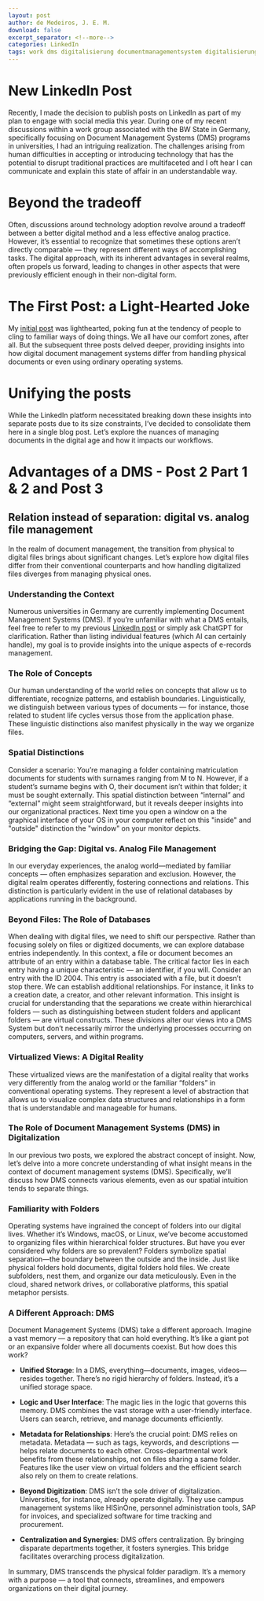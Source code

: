 ```yaml
---
layout: post
author: de Medeiros, J. E. M.
download: false
excerpt_separator: <!--more-->
categories: LinkedIn
tags: work dms digitalisierung documentmanagementsystem digitalisierungindeutschland digitalisierunginderverwaltung
---
```


# New LinkedIn Post

Recently, I made the decision to publish posts on LinkedIn as part of my plan to engage with social media this year. During one of my recent discussions within a work group associated with the BW State in Germany, specifically focusing on Document Management Systems (DMS) programs in universities, I had an intriguing realization. The challenges arising from human difficulties in accepting or introducing technology that has the potential to disrupt traditional practices are multifaceted and I oft hear I can communicate and explain this state of affair in an understandable way. <!--more-->

# Beyond the tradeoff

Often, discussions around technology adoption revolve around a tradeoff between a better digital method and a less effective analog practice. However, it’s essential to recognize that sometimes these options aren’t directly comparable — they represent different ways of accomplishing tasks. The digital approach, with its inherent advantages in several realms, often propels us forward, leading to changes in other aspects that were previously efficient enough in their non-digital form.

# The First Post: a Light-Hearted Joke

My [initial post](https://www.linkedin.com/posts/imdemedeiros_digitalisierung-dms-documentmanagementsystem-activity-7184490741195272192-xvVV) was lighthearted, poking fun at the tendency of people to cling to familiar ways of doing things. We all have our comfort zones, after all. But the subsequent three posts delved deeper, providing insights into how digital document management systems differ from handling physical documents or even using ordinary operating systems.

# Unifying the posts

While the LinkedIn platform necessitated breaking down these insights into separate posts due to its size constraints, I’ve decided to consolidate them here in a single blog post. Let’s explore the nuances of managing documents in the digital age and how it impacts our workflows.

# Advantages of a DMS - Post 2 Part 1 & 2 and Post 3

## Relation instead of separation: digital vs. analog file management

In the realm of document management, the transition from physical to digital files brings about significant changes. Let’s explore how digital files differ from their conventional counterparts and how handling digitalized files diverges from managing physical ones.

### Understanding the Context

Numerous universities in Germany are currently implementing Document Management Systems (DMS). If you’re unfamiliar with what a DMS entails, feel free to refer to my previous [LinkedIn post](https://www.linkedin.com/posts/imdemedeiros_digitalisierung-dms-documentmanagementsystem-activity-7185950680702951424-s97m) or simply ask ChatGPT for clarification. Rather than listing individual features (which AI can certainly handle), my goal is to provide insights into the unique aspects of e-records management.

### The Role of Concepts

Our human understanding of the world relies on concepts that allow us to differentiate, recognize patterns, and establish boundaries. Linguistically, we distinguish between various types of documents — for instance, those related to student life cycles versus those from the application phase. These linguistic distinctions also manifest physically in the way we organize files.

### Spatial Distinctions
Consider a scenario: You’re managing a folder containing matriculation documents for students with surnames ranging from M to N. However, if a student’s surname begins with O, their document isn’t within that folder; it must be sought externally. This spatial distinction between “internal” and “external” might seem straightforward, but it reveals deeper insights into our organizational practices. Next time you open a window on a the graphical interface of your OS in your computer reflect on this "inside" and "outside" distinction the "window" on your monitor depicts.

### Bridging the Gap: Digital vs. Analog File Management
In our everyday experiences, the analog world—mediated by familiar concepts — often emphasizes separation and exclusion. However, the digital realm operates differently, fostering connections and relations. This distinction is particularly evident in the use of relational databases by applications running in the background.

### Beyond Files: The Role of Databases
When dealing with digital files, we need to shift our perspective. Rather than focusing solely on files or digitized documents, we can explore database entries independently. In this context, a file or document becomes an attribute of an entry within a database table. The critical factor lies in each entry having a unique characteristic — an identifier, if you will.
Consider an entry with the ID 2004. This entry is associated with a file, but it doesn’t stop there. We can establish additional relationships. For instance, it links to a creation date, a creator, and other relevant information. This insight is crucial for understanding that the separations we create within hierarchical folders — such as distinguishing between student folders and applicant folders — are virtual constructs. These divisions alter our views into a DMS System but don’t necessarily mirror the underlying processes occurring on computers, servers, and within programs.

### Virtualized Views: A Digital Reality
These virtualized views are the manifestation of a digital reality that works very differently from the analog world or the familiar “folders” in conventional operating systems. They represent a level of abstraction that allows us to visualize complex data structures and relationships in a form that is understandable and manageable for humans.

### The Role of Document Management Systems (DMS) in Digitalization
In our previous two posts, we explored the abstract concept of insight. Now, let’s delve into a more concrete understanding of what insight means in the context of document management systems (DMS). Specifically, we’ll discuss how DMS connects various elements, even as our spatial intuition tends to separate things.

### Familiarity with Folders
Operating systems have ingrained the concept of folders into our digital lives. Whether it’s Windows, macOS, or Linux, we’ve become accustomed to organizing files within hierarchical folder structures. But have you ever considered why folders are so prevalent?
Folders symbolize spatial separation—the boundary between the outside and the inside. Just like physical folders hold documents, digital folders hold files. We create subfolders, nest them, and organize our data meticulously. Even in the cloud, shared network drives, or collaborative platforms, this spatial metaphor persists.

### A Different Approach: DMS
Document Management Systems (DMS) take a different approach. Imagine a vast memory — a repository that can hold everything. It’s like a giant pot or an expansive folder where all documents coexist. But how does this work?

- **Unified Storage**: In a DMS, everything—documents, images, videos—resides together. There’s no rigid hierarchy of folders. Instead, it’s a unified storage space.

- **Logic and User Interface**: The magic lies in the logic that governs this memory. DMS combines the vast storage with a user-friendly interface. Users can search, retrieve, and manage documents efficiently.

- **Metadata for Relationships**: Here’s the crucial point: DMS relies on metadata. Metadata — such as tags, keywords, and descriptions — helps relate documents to each other. Cross-departmental work benefits from these relationships, not on files sharing a same folder. Features like the user view on virtual folders and the efficient search also rely on them to create relations.

- **Beyond Digitization**: DMS isn’t the sole driver of digitalization. Universities, for instance, already operate digitally. They use campus management systems like HISinOne, personnel administration tools, SAP for invoices, and specialized software for time tracking and procurement.

- **Centralization and Synergies**: DMS offers centralization. By bringing disparate departments together, it fosters synergies. This bridge facilitates overarching process digitalization.

In summary, DMS transcends the physical folder paradigm. It’s a memory with a purpose — a tool that connects, streamlines, and empowers organizations on their digital journey.

